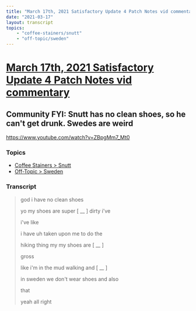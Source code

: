 ```yaml
---
title: "March 17th, 2021 Satisfactory Update 4 Patch Notes vid commentary Community FYI: Snutt has no clean shoes, so he can't get drunk. Swedes are weird"
date: "2021-03-17"
layout: transcript
topics:
    - "coffee-stainers/snutt"
    - "off-topic/sweden"
---
```

# [March 17th, 2021 Satisfactory Update 4 Patch Notes vid commentary](../2021-03-17.md)
## Community FYI: Snutt has no clean shoes, so he can't get drunk. Swedes are weird
https://www.youtube.com/watch?v=ZBpgMm7_Mt0

### Topics
* [Coffee Stainers > Snutt](../topics/coffee-stainers/snutt.md)
* [Off-Topic > Sweden](../topics/off-topic/sweden.md)

### Transcript

> god i have no clean shoes
>
> yo my shoes are super [ __ ] dirty i've
>
> i've like
>
> i have uh taken upon me to do the
>
> hiking thing my my shoes are [ __ ]
>
> gross
>
> like i'm in the mud walking and [ __ ]
>
> in sweden we don't wear shoes and also
>
> that
>
> yeah all right
